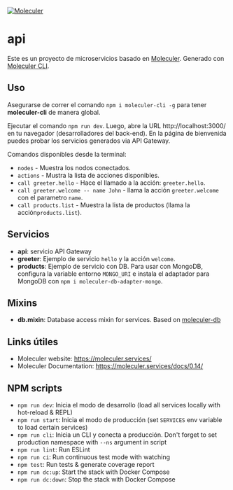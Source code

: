 [![Moleculer](https://badgen.net/badge/Powered%20by/Moleculer/0e83cd)](https://moleculer.services)

# api

Este es un proyecto de microservicios basado en [Moleculer](https://moleculer.services/). Generado con [Moleculer CLI](https://moleculer.services/docs/0.14/moleculer-cli.html).

## Uso

Asegurarse de correr el comando `npm i moleculer-cli -g` para tener **moleculer-cli** de manera global.

Ejecutar el comando `npm run dev`. 
Luego, abre la URL http://localhost:3000/ en tu navegador (desarrolladores del back-end). 
En la página de bienvenida puedes probar los servicios generados via API Gateway.

Comandos disponibles desde la terminal:
- `nodes` - Muestra los nodos conectados.
- `actions` - Mustra la lista de acciones disponibles.
- `call greeter.hello` - Hace el llamado a la acción: `greeter.hello`.
- `call greeter.welcome -- name John` - llama la acción `greeter.welcome` con el parametro `name`.
- `call products.list` - Muestra la lista de productos (llama la acción`products.list`).


## Servicios
- **api**: servicio API Gateway
- **greeter**: Ejemplo de servicio `hello` y la acción `welcome`.
- **products**: Ejemplo de servicio con DB. Para usar con MongoDB, configura la variable entorno `MONGO_URI` e instala el adaptador para MongoDB con `npm i moleculer-db-adapter-mongo`.

## Mixins
- **db.mixin**: Database access mixin for services. Based on [moleculer-db](https://github.com/moleculerjs/moleculer-db#readme)


## Links útiles

* Moleculer website: https://moleculer.services/
* Moleculer Documentation: https://moleculer.services/docs/0.14/

## NPM scripts

- `npm run dev`: Inicia el modo de desarrollo (load all services locally with hot-reload & REPL)
- `npm run start`: Inicia el modo de producción (set `SERVICES` env variable to load certain services)
- `npm run cli`: Inicia un CLI y conecta a producción. Don't forget to set production namespace with `--ns` argument in script
- `npm run lint`: Run ESLint
- `npm run ci`: Run continuous test mode with watching
- `npm test`: Run tests & generate coverage report
- `npm run dc:up`: Start the stack with Docker Compose
- `npm run dc:down`: Stop the stack with Docker Compose
